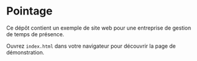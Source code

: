 # Pointage

Ce dépôt contient un exemple de site web pour une entreprise de gestion de temps de présence.

Ouvrez `index.html` dans votre navigateur pour découvrir la page de démonstration.

